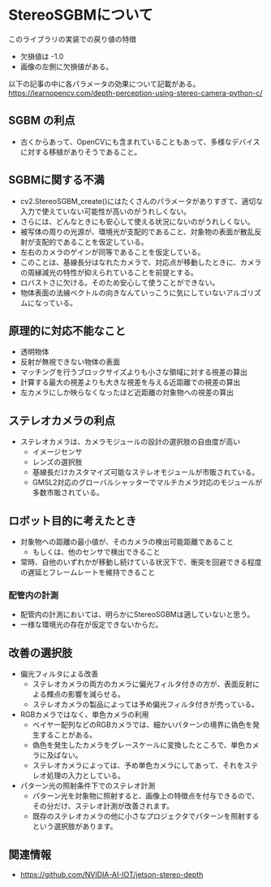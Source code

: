 # StereoSGBMについて
このライブラリの実装での戻り値の特徴
- 欠損値は -1.0
- 画像の左側に欠損値がある。


以下の記事の中に各パラメータの効果について記載がある。
https://learnopencv.com/depth-perception-using-stereo-camera-python-c/

## SGBM の利点
- 古くからあって、OpenCVにも含まれていることもあって、多様なデバイスに対する移植がありそうであること。

## SGBMに関する不満
- cv2.StereoSGBM_create()にはたくさんのパラメータがありすぎて、適切な入力で使えていない可能性が高いのがうれしくない。
- さらには、どんなときにも安心して使える状況にないのがうれしくない。
- 被写体の周りの光源が、環境光が支配的であること、対象物の表面が散乱反射が支配的であることを仮定している。
- 左右のカメラのゲインが同等であることを仮定している。
- このことは、基線長分はなれたカメラで、対応点が移動したときに、カメラの周縁減光の特性が抑えられていることを前提とする。
- ロバストさに欠ける。そのため安心して使うことができない。
- 物体表面の法線ベクトルの向きなんていっこうに気にしていないアルゴリズムになっている。

## 原理的に対応不能なこと
- 透明物体
- 反射が無視できない物体の表面
- マッチングを行うブロックサイズよりも小さな領域に対する視差の算出
- 計算する最大の視差よりも大きな視差を与える近距離での視差の算出
- 左カメラにしか映らなくなったほど近距離の対象物への視差の算出

## ステレオカメラの利点
- ステレオカメラは、カメラモジュールの設計の選択肢の自由度が高い
  - イメージセンサ
  - レンズの選択肢
  - 基線長だけカスタマイズ可能なステレオモジュールが市販されている。
  - GMSL2対応のグローバルシャッターでマルチカメラ対応のモジュールが多数市販されている。


## ロボット目的に考えたとき
- 対象物への距離の最小値が、そのカメラの検出可能距離であること
  - もしくは、他のセンサで検出できること
- 常時、自他のいずれかが移動し続けている状況下で、衝突を回避できる程度の遅延とフレームレートを維持できること 

### 配管内の計測
- 配管内の計測においては、明らかにStereoSGBMは適していないと思う。
- 一様な環境光の存在が仮定できないからだ。

## 改善の選択肢
- 偏光フィルタによる改善
  - ステレオカメラの両方のカメラに偏光フィルタ付きの方が、表面反射による輝点の影響を減らせる。
  - ステレオカメラの製品によっては予め偏光フィルタ付きが売っている。
- RGBカメラではなく、単色カメラの利用
  - ベイヤー配列などのRGBカメラでは、細かいパターンの境界に偽色を発生することがある。
  - 偽色を発生したカメラをグレースケールに変換したところで、単色カメラに及ばない。
  - ステレオカメラによっては、予め単色カメラにしてあって、それをステレオ処理の入力としている。
- パターン光の照射条件下でのステレオ計測
  - パターン光を対象物に照射すると、画像上の特徴点を付与できるので、その分だけ、ステレオ計測が改善されます。
  - 既存のステレオカメラの他に小さなプロジェクタでパターンを照射するという選択肢があります。



## 関連情報
- https://github.com/NVIDIA-AI-IOT/jetson-stereo-depth
